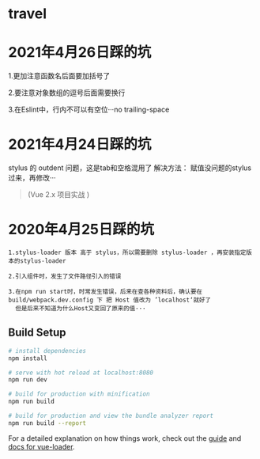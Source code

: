 # travel

# 2021年4月26日踩的坑
  1.更加注意函数名后面要加括号了

  2.要注意对象数组的逗号后面需要换行

  3.在Eslint中，行内不可以有空位···no trailing-space

# 2021年4月24日踩的坑
  stylus 的 outdent 问题，这是tab和空格混用了
  解决方法： 赋值没问题的stylus过来，再修改···
> (Vue 2.x 项目实战 )
> 
# 2020年4月25日踩的坑

```
1.stylus-loader 版本 高于 stylus，所以需要删除 stylus-loader ，再安装指定版本的stylus-loader

2.引入组件时，发生了文件路径引入的错误

3.在npm run start时，时常发生错误，后来在查各种资料后，确认要在 build/webpack.dev.config 下 把 Host 值改为 ’localhost‘就好了
  但是后来不知道为什么Host又变回了原来的值···
```
## Build Setup

``` bash
# install dependencies
npm install

# serve with hot reload at localhost:8080
npm run dev

# build for production with minification
npm run build

# build for production and view the bundle analyzer report
npm run build --report
```

For a detailed explanation on how things work, check out the [guide](http://vuejs-templates.github.io/webpack/) and [docs for vue-loader](http://vuejs.github.io/vue-loader).
